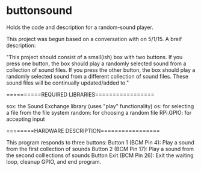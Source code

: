 # buttonsound
Holds the code and description for a random-sound player.

This project was begun based on a conversation with on 5/1/15. A breif description:

"This project should consist of a small(ish) box with two buttons. If you press one button, the box should play a randomly selected sound from a collection of sound files. If you press the other button, the box should play a randomly selected sound from a different collection of sound files. These sound files will be continually updated/added to."

==========REQUIRED LIBRARIES=================

sox: the Sound Exchange library (uses "play" functionality)
os: for selecting a file from the file system
random: for choosing a random file
RPi.GPIO: for accepting input



========HARDWARE DESCRIPTION=================

This program responds to three buttons:
  Button 1 (BCM Pin 4): Play a sound from the first collection of sounds
  Button 2 (BCM Pin 17): Play a sound from the second colllections of sounds
  Button Exit (BCM Pin 26): Exit the waiting loop, cleanup GPIO, and end program.
